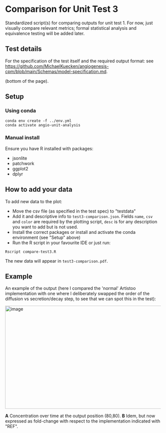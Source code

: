 # Comparison for Unit Test 3

Standardized script(s) for comparing outputs for unit test 1. For now, just visually
compare relevant metrics; formal statistical analysis and equivalence testing 
will be added later.



## Test details

For the specification of the test itself and the required output format: see 
https://github.com/MichaelKuecken/angiogenesis-cpm/blob/main/Schemas/model-specification.md.

(bottom of the page).

## Setup

### Using conda

```
conda env create -f ../env.yml
conda activate angio-unit-analysis
```

### Manual install

Ensure you have R installed with packages:

  - jsonlite
  - patchwork
  - ggplot2
  - dplyr


## How to add your data

To add new data to the plot:

- Move the csv file (as specified in the test spec) to "testdata"
- Add it and descriptive info to `test3-comparison.json`. Fields `name`, `csv` and `color` are required by the plotting script, `desc` is for any description you want to add but is not used.
- Install the correct packages or install and activate the conda environment (see "Setup" above)
- Run the R script in your favourite IDE or just run:

```
Rscript compare-test3.R
```

The new data will appear in `test3-comparison.pdf`.

## Example

An example of the output (here I compared the 'normal' Artistoo implementation with one where I deliberately swapped the order of the diffusion vs secretion/decay step, to see that we can spot this in the test):

<img width="729" height="333" alt="image" src="https://github.com/user-attachments/assets/e7193ab0-4c96-41a3-9325-3e862ea7086e" />


<b>A</b> Concentration over time at the output position (80,80). <b>B</b> Idem,  but now expressed as fold-change with respect
to the implementation indicated with "REF". 
 
